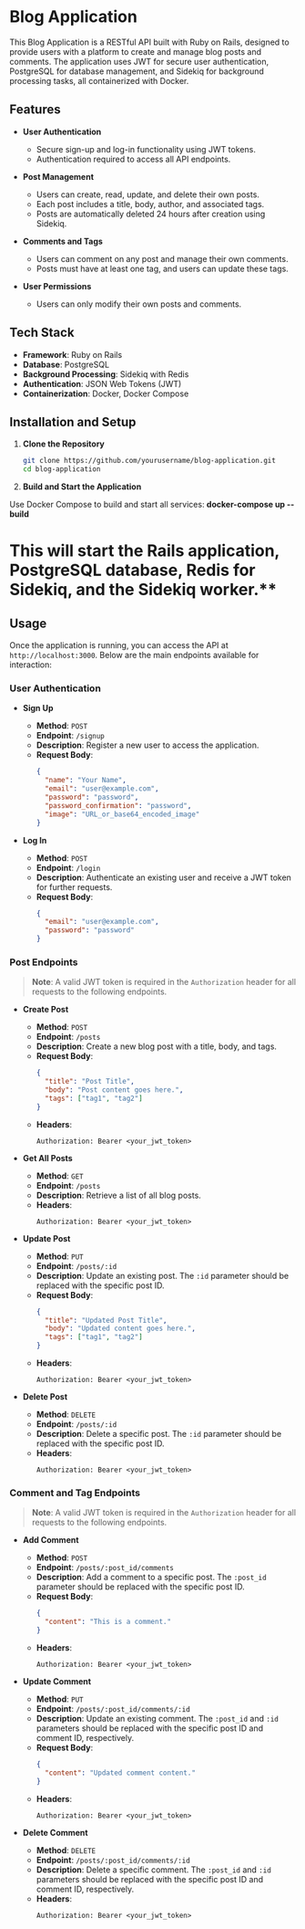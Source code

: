# Blog Application

This Blog Application is a RESTful API built with Ruby on Rails, designed to provide users with a platform to create and manage blog posts and comments. The application uses JWT for secure user authentication, PostgreSQL for database management, and Sidekiq for background processing tasks, all containerized with Docker.

## Features

- **User Authentication**
  - Secure sign-up and log-in functionality using JWT tokens.
  - Authentication required to access all API endpoints.
  
- **Post Management**
  - Users can create, read, update, and delete their own posts.
  - Each post includes a title, body, author, and associated tags.
  - Posts are automatically deleted 24 hours after creation using Sidekiq.

- **Comments and Tags**
  - Users can comment on any post and manage their own comments.
  - Posts must have at least one tag, and users can update these tags.

- **User Permissions**
  - Users can only modify their own posts and comments.

## Tech Stack

- **Framework**: Ruby on Rails
- **Database**: PostgreSQL
- **Background Processing**: Sidekiq with Redis
- **Authentication**: JSON Web Tokens (JWT)
- **Containerization**: Docker, Docker Compose


## Installation and Setup

1. **Clone the Repository**

   ```bash
   git clone https://github.com/yourusername/blog-application.git
   cd blog-application
   
2. **Build and Start the Application**

  Use Docker Compose to build and start all services: **docker-compose up --build**
  
  # This will start the Rails application, PostgreSQL database, Redis for Sidekiq, and the Sidekiq worker.**
  


## Usage

Once the application is running, you can access the API at `http://localhost:3000`. Below are the main endpoints available for interaction:

### User Authentication

- **Sign Up**  
  - **Method**: `POST`
  - **Endpoint**: `/signup`
  - **Description**: Register a new user to access the application.
  - **Request Body**:  
    ```json
    {
      "name": "Your Name",
      "email": "user@example.com",
      "password": "password",
      "password_confirmation": "password",
      "image": "URL_or_base64_encoded_image"
    }
    ```

- **Log In**  
  - **Method**: `POST`
  - **Endpoint**: `/login`
  - **Description**: Authenticate an existing user and receive a JWT token for further requests.
  - **Request Body**:  
    ```json
    {
      "email": "user@example.com",
      "password": "password"
    }
    ```

### Post Endpoints

> **Note**: A valid JWT token is required in the `Authorization` header for all requests to the following endpoints.

- **Create Post**  
  - **Method**: `POST`
  - **Endpoint**: `/posts`
  - **Description**: Create a new blog post with a title, body, and tags.
  - **Request Body**:  
    ```json
    {
      "title": "Post Title",
      "body": "Post content goes here.",
      "tags": ["tag1", "tag2"]
    }
    ```
  - **Headers**:  
    ```plaintext
    Authorization: Bearer <your_jwt_token>
    ```

- **Get All Posts**  
  - **Method**: `GET`
  - **Endpoint**: `/posts`
  - **Description**: Retrieve a list of all blog posts.
  - **Headers**:  
    ```plaintext
    Authorization: Bearer <your_jwt_token>
    ```

- **Update Post**  
  - **Method**: `PUT`
  - **Endpoint**: `/posts/:id`
  - **Description**: Update an existing post. The `:id` parameter should be replaced with the specific post ID.
  - **Request Body**:  
    ```json
    {
      "title": "Updated Post Title",
      "body": "Updated content goes here.",
      "tags": ["tag1", "tag2"]
    }
    ```
  - **Headers**:  
    ```plaintext
    Authorization: Bearer <your_jwt_token>
    ```

- **Delete Post**  
  - **Method**: `DELETE`
  - **Endpoint**: `/posts/:id`
  - **Description**: Delete a specific post. The `:id` parameter should be replaced with the specific post ID.
  - **Headers**:  
    ```plaintext
    Authorization: Bearer <your_jwt_token>
    ```

### Comment and Tag Endpoints

> **Note**: A valid JWT token is required in the `Authorization` header for all requests to the following endpoints.

- **Add Comment**  
  - **Method**: `POST`
  - **Endpoint**: `/posts/:post_id/comments`
  - **Description**: Add a comment to a specific post. The `:post_id` parameter should be replaced with the specific post ID.
  - **Request Body**:  
    ```json
    {
      "content": "This is a comment."
    }
    ```
  - **Headers**:  
    ```plaintext
    Authorization: Bearer <your_jwt_token>
    ```

- **Update Comment**  
  - **Method**: `PUT`
  - **Endpoint**: `/posts/:post_id/comments/:id`
  - **Description**: Update an existing comment. The `:post_id` and `:id` parameters should be replaced with the specific post ID and comment ID, respectively.
  - **Request Body**:  
    ```json
    {
      "content": "Updated comment content."
    }
    ```
  - **Headers**:  
    ```plaintext
    Authorization: Bearer <your_jwt_token>
    ```

- **Delete Comment**  
  - **Method**: `DELETE`
  - **Endpoint**: `/posts/:post_id/comments/:id`
  - **Description**: Delete a specific comment. The `:post_id` and `:id` parameters should be replaced with the specific post ID and comment ID, respectively.
  - **Headers**:  
    ```plaintext
    Authorization: Bearer <your_jwt_token>
    ```
